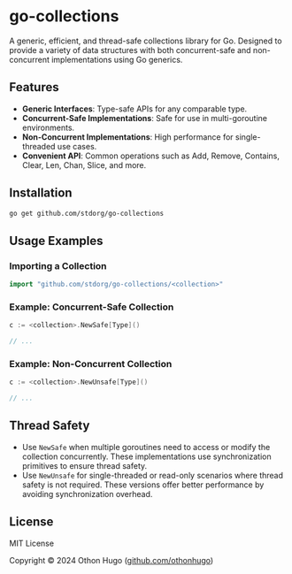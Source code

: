 # go-collections

A generic, efficient, and thread-safe collections library for Go. Designed to provide a variety of data structures with both concurrent-safe and non-concurrent implementations using Go generics.

## Features

- **Generic Interfaces**: Type-safe APIs for any comparable type.
- **Concurrent-Safe Implementations**: Safe for use in multi-goroutine environments.
- **Non-Concurrent Implementations**: High performance for single-threaded use cases.
- **Convenient API**: Common operations such as Add, Remove, Contains, Clear, Len, Chan, Slice, and more.

## Installation

```sh
go get github.com/stdorg/go-collections
```

## Usage Examples

### Importing a Collection

```go
import "github.com/stdorg/go-collections/<collection>"
```

### Example: Concurrent-Safe Collection

```go
c := <collection>.NewSafe[Type]()

// ...
```

### Example: Non-Concurrent Collection

```go
c := <collection>.NewUnsafe[Type]()

// ...
```

## Thread Safety

- Use `NewSafe` when multiple goroutines need to access or modify the collection concurrently. These implementations use synchronization primitives to ensure thread safety.
- Use `NewUnsafe` for single-threaded or read-only scenarios where thread safety is not required. These versions offer better performance by avoiding synchronization overhead.

## License

MIT License

Copyright &copy; 2024 Othon Hugo ([github.com/othonhugo](https://github.com/othonhugo))